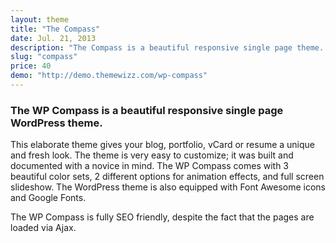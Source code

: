 ```yaml
---
layout: theme
title: "The Compass"
date: Jul. 21, 2013
description: "The Compass is a beautiful responsive single page theme. This elaborate theme gives your portfolio, vCard or resume a unique and fresh look. The Compass is a beautiful responsive single page Wordpress theme. This elaborate theme gives your blog, portfolio, vCard or resume a unique and fresh look."
slug: "compass"
price: 40
demo: "http://demo.themewizz.com/wp-compass"
---
```


<h3 class="lead">The WP Compass is a beautiful responsive single page WordPress theme.</h3>

This elaborate theme gives your blog, portfolio, vCard or resume a unique and fresh look. The theme is very easy to customize; it was built and documented with a novice in mind. The WP Compass comes with 3 beautiful color sets, 2 different options for animation effects, and full screen slideshow. The WordPress theme is also equipped with Font Awesome icons and Google Fonts.

The WP Compass is fully SEO friendly, despite the fact that the pages are loaded via Ajax.
